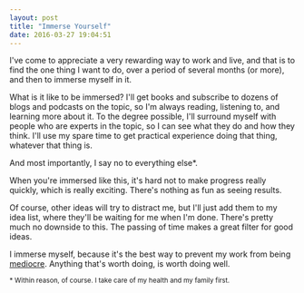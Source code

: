 ```yaml
---
layout: post
title: "Immerse Yourself"
date: 2016-03-27 19:04:51
---
```


I've come to appreciate a very rewarding way to work and live, and that is to find the one thing I want to do, over a period of several months (or more), and then to immerse myself in it.

What is it like to be immersed? I'll get books and subscribe to dozens of blogs and podcasts on the topic, so I'm always reading, listening to, and learning more about it. To the degree possible, I'll surround myself with people who are experts in the topic, so I can see what they do and how they think. I'll use my spare time to get practical experience doing that thing, whatever that thing is.

And most importantly, I say no to everything else*.

When you're immersed like this, it's hard not to make progress really quickly, which is really exciting. There's nothing as fun as seeing results.

Of course, other ideas will try to distract me, but I'll just add them to my idea list, where they'll be waiting for me when I'm done. There's pretty much no downside to this. The passing of time makes a great filter for good ideas.

I immerse myself, because it's the best way to prevent my work from being [mediocre][1]. Anything that's worth doing, is worth doing well.

 [1]: http://www.bryanbraun.com/2012/03/19/never-settle-being-mediocre

<small>* Within reason, of course. I take care of my health and my family first.</small>